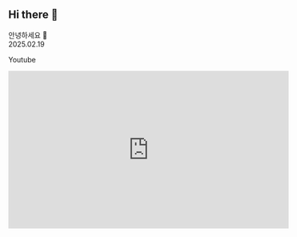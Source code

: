## Hi there 👋 
<div>안녕하세요 🥰</div>
<div>2025.02.19</div>

<p>Youtube</p>
<iframe width="560" height="315" src="https://www.youtube.com/embed/_Dg-BY0Hzno?si=dzyDpz7LaJ964Fmv" title="YouTube video player" frameborder="0" allow="accelerometer; autoplay; clipboard-write; encrypted-media; gyroscope; picture-in-picture; web-share" referrerpolicy="strict-origin-when-cross-origin" allowfullscreen></iframe>



<!--
**139927/139927** is a ✨ _special_ ✨ repository because its `README.md` (this file) appears on your GitHub profile.

Here are some ideas to get you started:

- 🔭 I’m currently working on ...
- 🌱 I’m currently learning ...
- 👯 I’m looking to collaborate on ...
- 🤔 I’m looking for help with ...
- 💬 Ask me about ...
- 📫 How to reach me: ...
- 😄 Pronouns: ...
- ⚡ Fun fact: ...
-->

